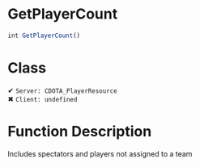 # GetPlayerCount
```js
int GetPlayerCount()
```
# Class
✔ `Server: CDOTA_PlayerResource`  
✖ `Client: undefined`  

# Function Description
Includes spectators and players not assigned to a team
